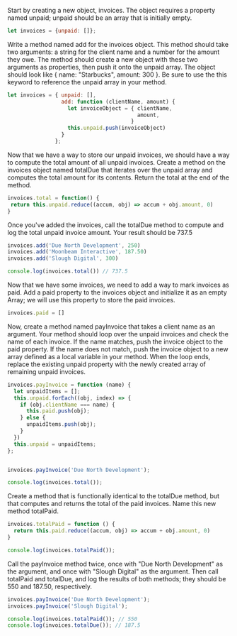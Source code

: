 Start by creating a new object, invoices. The object requires a property named unpaid; unpaid should be an array that is initially empty.

```js
let invoices = {unpaid: []};
```

Write a method named add for the invoices object. This method should take two arguments: a string for the client name and a number for the amount they owe. The method should create a new object with these two arguments as properties, then push it onto the unpaid array. The object should look like { name: "Starbucks", amount: 300 }. Be sure to use the this keyword to reference the unpaid array in your method.

```js
let invoices = { unpaid: [],
                 add: function (clientName, amount) {
                   let invoiceObject = { clientName,
                                         amount,
                                       }
                   this.unpaid.push(invoiceObject)
                 }
               };
```


Now that we have a way to store our unpaid invoices, we should have a way to compute the total amount of all unpaid invoices. Create a method on the invoices object named totalDue that iterates over the unpaid array and computes the total amount for its contents. Return the total at the end of the method.


```js
invoices.total = function() {
 return this.unpaid.reduce((accum, obj) => accum + obj.amount, 0)
}
```

Once you've added the invoices, call the totalDue method to compute and log the total unpaid invoice amount. Your result should be 737.5

```js
invoices.add('Due North Development', 250)
invoices.add('Moonbeam Interactive', 187.50)
invoices.add('Slough Digital', 300)

console.log(invoices.total()) // 737.5
```

Now that we have some invoices, we need to add a way to mark invoices as paid. Add a paid property to the invoices object and initialize it as an empty Array; we will use this property to store the paid invoices.

```js
invoices.paid = []
```

Now, create a method named payInvoice that takes a client name as an argument. Your method should loop over the unpaid invoices and check the name of each invoice. If the name matches, push the invoice object to the paid property. If the name does not match, push the invoice object to a new array defined as a local variable in your method. When the loop ends, replace the existing unpaid property with the newly created array of remaining unpaid invoices.


```js
invoices.payInvoice = function (name) {
  let unpaidItems = [];
  this.unpaid.forEach((obj, index) => {
    if (obj.clientName === name) {
      this.paid.push(obj);
    } else {
      unpaidItems.push(obj);
    }
  })
  this.unpaid = unpaidItems;
};


invoices.payInvoice('Due North Development');

console.log(invoices.total());
```

Create a method that is functionally identical to the totalDue method, but that computes and returns the total of the paid invoices. Name this new method totalPaid.

```js
invoices.totalPaid = function () {
  return this.paid.reduce((accum, obj) => accum + obj.amount, 0)
}

console.log(invoices.totalPaid());
```

Call the payInvoice method twice, once with "Due North Development" as the argument, and once with "Slough Digital" as the argument. Then call totalPaid and totalDue, and log the results of both methods; they should be 550 and 187.50, respectively.

```js
invoices.payInvoice('Due North Development');
invoices.payInvoice('Slough Digital');

console.log(invoices.totalPaid()); // 550
console.log(invoices.totalDue()); // 187.5
```